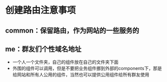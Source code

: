 # 创建路由注意事项

## common：保留路由，作为网站的一些服务的

## me：群友们个性域名地址

- 一个人一个文件夹，自己的组件放在自己的文件夹下面
- 外围的组件可以调用，但是不要把业务组件挪到外部的components下，那是给网站和所有人公用的组件，当然也可以提供公用组件给所有群友使用

